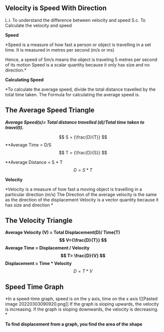## Velocity is Speed With Direction

L.i. To understand the difference between velocity and speed
S.c. To Calculate the velocity and speed

**Speed**

*Speed is a measure of how fast a person or object is travelling in a set time. It is measured in metres per second (m/s or ms)

Hence, a speed of 5m/s means the object is traveling 5 metres per second of its motion
Speed is a scalar quantity because it only has size and no direction.*

**Calculating Speed**

*To calculate the average speed, divide the total distance travelled by the total time taken.
The Formula for calculating the average speed is. 



## The Average Speed Triangle


***Average Speed(s)= Total distance travelled (d)/Total time taken to travel(t).***

$$
S = {\frac{D}{T}}
$$
**Average Time = D/S
$$
T = {\frac{D}{S}}
$$

**Average Distance = S * T
$$
D={S * T}
$$

**Velocity**

*Velocity is a measure of how fast a moving object is travelling in a particular direction (m/s)
The Direction of the average velocity is the same as the direction of the displacement
Velocity is a vector quantity because it has size and direction
*
## The Velocity Triangle

**Average Velocity (V) = Total Displacement(D)/ Time(T)
$$
V={\frac{D}{T}}
$$
Average Time = Displacement / Velocity
$$
T= \frac{D}{V}
$$
Displacement = Time * Velocity**
$$
D= T * V
$$
## Speed Time Graph

*In a speed-time graph, speed is on the y axis, time on the x axis
![[Pasted image 20220303090920.png]]
If the graph is sloping upwards, the velocity is increasing. If the graph is sloping downwards, the velocity is decreasing. *

**To find displacement from a graph, you find the area of the shape**  
